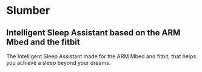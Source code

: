 # Slumber
## Intelligent Sleep Assistant based on the ARM Mbed and the fitbit
The Intelligent Sleep Assistant made for the ARM Mbed and fitbit, that helps you achieve a sleep beyond your dreams.
